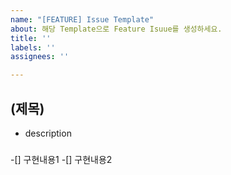 ```yaml
---
name: "[FEATURE] Issue Template"
about: 해당 Template으로 Feature Isuue를 생성하세요.
title: ''
labels: ''
assignees: ''

---
```


## (제목)
- description

###
-[] 구현내용1
-[] 구현내용2
